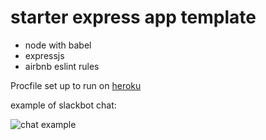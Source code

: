 # starter express app template

* node with babel
* expressjs
* airbnb eslint rules

Procfile set up to run on [heroku](https://devcenter.heroku.com/articles/getting-started-with-nodejs#deploy-the-app)

example of slackbot chat: 

![chat example](https://i.imgur.com/erBWd4r.png)
